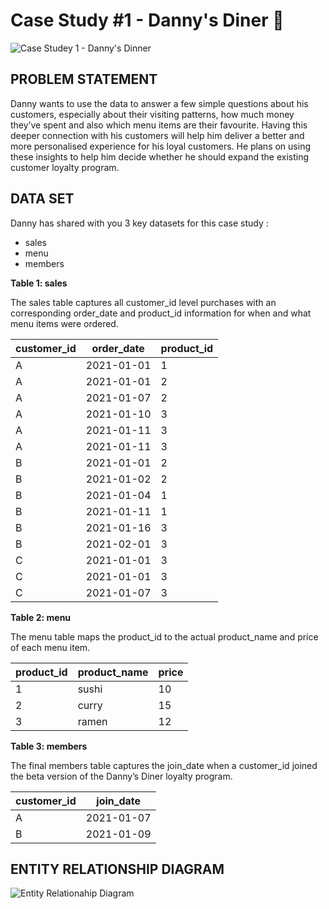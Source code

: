 # Case Study #1 - Danny's Diner 🍜

![Case Studey 1 - Danny's Dinner](https://8weeksqlchallenge.com/images/case-study-designs/1.png)

## PROBLEM STATEMENT
Danny wants to use the data to answer a few simple questions about his customers, especially about their visiting patterns, how much money they’ve spent and also which menu items are their favourite. Having this deeper connection with his customers will help him deliver a better and more personalised experience for his loyal customers.
He plans on using these insights to help him decide whether he should expand the existing customer loyalty program.

## DATA SET
Danny has shared with you 3 key datasets for this case study :
- sales
- menu
- members

**Table 1: sales**

The sales table captures all customer_id level purchases with an corresponding order_date and product_id information for when and what menu items were ordered.

| customer_id | order_date | product_id |
| ----------- | ---------- | ---------- |
| A |	2021-01-01 | 1 |
| A	| 2021-01-01 | 2 | 
| A |	2021-01-07 | 2 |
| A |	2021-01-10 | 3 |
| A |	2021-01-11 | 3 |
| A |	2021-01-11 | 3 |
| B | 2021-01-01 | 2 |
| B |	2021-01-02 | 2 |
| B |	2021-01-04 | 1 |
| B |	2021-01-11 | 1 |
| B |	2021-01-16 | 3 |
| B | 2021-02-01 | 3 |
| C |	2021-01-01 | 3 |
| C |	2021-01-01 | 3 |
| C |	2021-01-07 | 3 |

**Table 2: menu**

The menu table maps the product_id to the actual product_name and price of each menu item.

| product_id | product_name |	price |
| ---------- | ------------ | ----- |
| 1 |	sushi |	10 |
| 2 |	curry |	15 |
| 3 |	ramen |	12 |

**Table 3: members**

The final members table captures the join_date when a customer_id joined the beta version of the Danny’s Diner loyalty program.

| customer_id |	join_date |
| ----------- | --------- |
| A |	2021-01-07 |
| B	| 2021-01-09 |

## ENTITY RELATIONSHIP DIAGRAM

![Entity Relationahip Diagram](https://user-images.githubusercontent.com/121208667/209608192-331ea355-0f90-4872-9606-f22912313cb4.png)

